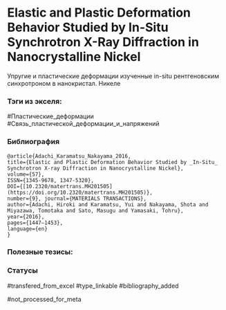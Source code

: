 # Elastic and Plastic Deformation Behavior Studied by In-Situ Synchrotron X-Ray Diffraction in Nanocrystalline Nickel

Упругие и пластические деформации изученные in-situ рентгеновским синхротроном в нанокристал. Никеле

### Тэги из экселя:
#Пластические_деформации
#Связь_пластической_деформации_и_напряжений 

### Библиография
```
@article{Adachi_Karamatsu_Nakayama_2016,
title={Elastic and Plastic Deformation Behavior Studied by _In-Situ_ Synchrotron X-ray Diffraction in Nanocrystalline Nickel},
volume={57},
ISSN={1345-9678, 1347-5320},
DOI={[10.2320/matertrans.MH201505](https://doi.org/10.2320/matertrans.MH201505)},
number={9}, journal={MATERIALS TRANSACTIONS},
author={Adachi, Hiroki and Karamatsu, Yui and Nakayama, Shota and Miyazawa, Tomotaka and Sato, Masugu and Yamasaki, Tohru},
year={2016},
pages={1447–1453},
language={en}
}
```

### Полезные тезисы:

### Статусы
#transfered_from_excel 
#type_linkable 
#bibliography_added

#not_processed_for_meta
